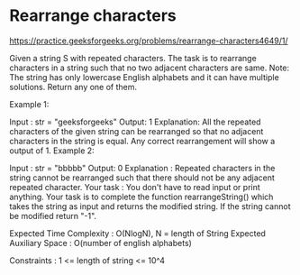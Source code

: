 # Rearrange characters

https://practice.geeksforgeeks.org/problems/rearrange-characters4649/1/

Given a string S with repeated characters. The task is to rearrange characters in a string such that no two adjacent characters are same. Note: The string has only lowercase English alphabets and it can have multiple solutions. Return any one of them.

Example 1:

Input : 
str = "geeksforgeeks"
Output: 1
Explanation:
All the repeated characters of the 
given string can be rearranged so 
that no adjacent characters in the 
string is equal. Any correct 
rearrangement will show a output of 1.
Example 2:

Input : 
str = "bbbbb"
Output: 0
Explanation : 
Repeated characters in the string cannot 
be rearranged such that there should not 
be any adjacent repeated character.
Your task :
You don't have to read input or print anything. Your task is to complete the function rearrangeString() which takes the string as input and returns the modified string. If the string cannot be modified return "-1".
 
Expected Time Complexity : O(NlogN), N = length of String
Expected Auxiliary Space : O(number of english alphabets)
 
Constraints : 
1 <= length of string <= 10^4
